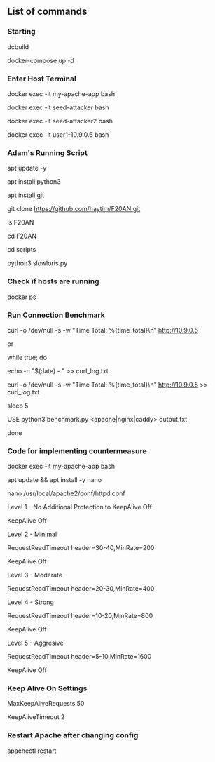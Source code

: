 ## List of commands

### Starting

dcbuild


docker-compose up -d

### Enter Host Terminal

docker exec -it my-apache-app bash

docker exec -it seed-attacker bash

docker exec -it seed-attacker2 bash

docker exec -it user1-10.9.0.6 bash

### Adam's Running Script

apt update -y

apt install python3

apt install git

git clone https://github.com/haytim/F20AN.git

ls F20AN

cd F20AN

cd scripts

python3 slowloris.py


### Check if hosts are running

docker ps

### Run Connection Benchmark

curl -o /dev/null -s -w "Time Total: %{time_total}\\n" http://10.9.0.5


or


while true; do

  echo -n "$(date) - " >> curl_log.txt
  
  curl -o /dev/null -s -w "Time Total: %{time_total}\\n" http://10.9.0.5 >> curl_log.txt
  
  sleep 5

USE python3 benchmark.py <apache|nginx|caddy> output.txt <iterations>
  
done

### Code for implementing countermeasure

docker exec -it my-apache-app bash

apt update && apt install -y nano

nano /usr/local/apache2/conf/httpd.conf

Level 1 - No Additional Protection to KeepAlive Off

KeepAlive Off

Level 2 - Minimal

<IfModule reqtimeout_module>
    RequestReadTimeout header=30-40,MinRate=200
</IfModule>

KeepAlive Off

Level 3 - Moderate

<IfModule reqtimeout_module>
    RequestReadTimeout header=20-30,MinRate=400
</IfModule>

Level 4 - Strong

<IfModule reqtimeout_module>
    RequestReadTimeout header=10-20,MinRate=800
</IfModule>

KeepAlive Off

Level 5 - Aggresive

<IfModule reqtimeout_module>
    RequestReadTimeout header=5-10,MinRate=1600
</IfModule>

KeepAlive Off

### Keep Alive On Settings

MaxKeepAliveRequests 50

KeepAliveTimeout 2

### Restart Apache after changing config

apachectl restart

